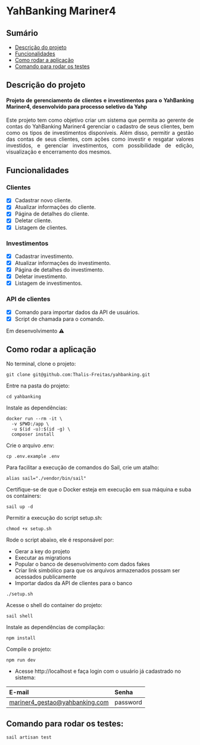 # YahBanking Mariner4

## Sumário
  * [Descrição do projeto](#descrição-do-projeto)
  * [Funcionalidades](#funcionalidades)
  * [Como rodar a aplicação](#como-rodar-a-aplicação)
  * [Comando para rodar os testes](#comando-para-rodar-os-testes)

## Descrição do projeto

<h4 align="justify"> Projeto de gerenciamento de clientes e investimentos para o YahBanking Mariner4, desenvolvido para processo seletivo da Yahp </h4>
<p align="justify">Este projeto tem como objetivo criar um sistema que permita ao gerente de contas do YahBanking Mariner4 gerenciar o cadastro de seus clientes, bem como os tipos de investimentos disponíveis. Além disso, permitir a gestão das contas de seus clientes, com ações como investir e resgatar valores investidos, e gerenciar investimentos, com possibilidade de edição, visualização e encerramento dos mesmos.</p>

## Funcionalidades

### Clientes

- [X] Cadastrar novo cliente.
- [X] Atualizar informações do cliente.
- [X] Página de detalhes do cliente.
- [X] Deletar cliente.
- [X] Listagem de clientes.

### Investimentos

- [X] Cadastrar investimento.
- [X] Atualizar informações do investimento.
- [X] Página de detalhes do investimento.
- [X] Deletar investimento.
- [X] Listagem de investimentos.

### API de clientes

- [X] Comando para importar dados da API de usuários.
- [x] Script de chamada para o comando.

Em desenvolvimento :warning:

## Como rodar a aplicação

No terminal, clone o projeto:

```
git clone git@github.com:Thalis-Freitas/yahbanking.git
```

Entre na pasta do projeto:

```
cd yahbanking
```

Instale as dependências:

```
docker run --rm -it \
  -v $PWD:/app \
  -u $(id -u):$(id -g) \
  composer install
```

Crie o arquivo .env:

```
cp .env.example .env
```

Para facilitar a execução de comandos do Sail, crie um atalho:

```
alias sail="./vendor/bin/sail"
```

Certifique-se de que o Docker esteja em execução em sua máquina e suba os containers:

```
sail up -d
```

Permitir a execução do script setup.sh:

```
chmod +x setup.sh
```

Rode o script abaixo, ele é responsável por:
- Gerar a key do projeto
- Executar as migrations
- Popular o banco de desenvolvimento com dados fakes
- Criar link simbólico para que os arquivos armazenados possam ser acessados publicamente
- Importar dados da API de clientes para o banco

```
./setup.sh
```

Acesse o shell do container do projeto:

```
sail shell
```

Instale as dependências de compilação:

```
npm install
```

Compile o projeto:

```
npm run dev
```

* Acesse http://localhost e faça login com o usuário já cadastrado no sistema:

| E-mail | Senha |
| :----- | :----- |
| mariner4_gestao@yahbanking.com | password |

## Comando para rodar os testes:

```
sail artisan test
```
